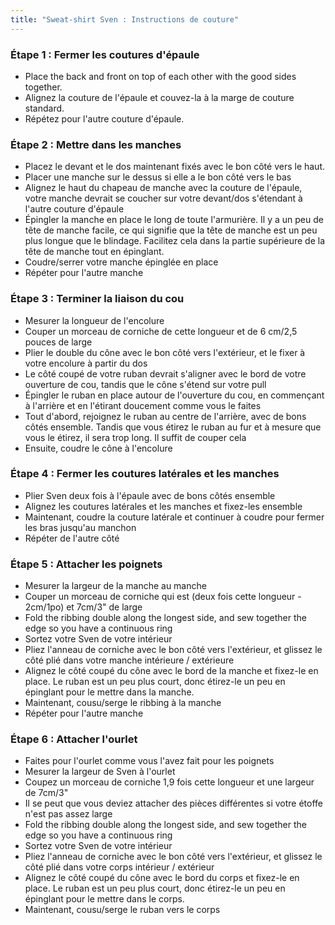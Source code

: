 ```yaml
---
title: "Sweat-shirt Sven : Instructions de couture"
---
```


### Étape 1 : Fermer les coutures d'épaule

- Place the back and front on top of each other with the good sides together.
- Alignez la couture de l'épaule et couvez-la à la marge de couture standard.
- Répétez pour l'autre couture d'épaule.

### Étape 2 : Mettre dans les manches

- Placez le devant et le dos maintenant fixés avec le bon côté vers le haut.
- Placer une manche sur le dessus si elle a le bon côté vers le bas
- Alignez le haut du chapeau de manche avec la couture de l'épaule, votre manche devrait se coucher sur votre devant/dos s'étendant à l'autre couture d'épaule
- Épingler la manche en place le long de toute l'armurière. Il y a un peu de tête de manche facile, ce qui signifie que la tête de manche est un peu plus longue que le blindage. Facilitez cela dans la partie supérieure de la tête de manche tout en épinglant.
- Coudre/serrer votre manche épinglée en place
- Répéter pour l'autre manche

### Étape 3 : Terminer la liaison du cou

- Mesurer la longueur de l'encolure
- Couper un morceau de corniche de cette longueur et de 6 cm/2,5 pouces de large
- Plier le double du cône avec le bon côté vers l'extérieur, et le fixer à votre encolure à partir du dos
- Le côté coupé de votre ruban devrait s'aligner avec le bord de votre ouverture de cou, tandis que le cône s'étend sur votre pull
- Épingler le ruban en place autour de l'ouverture du cou, en commençant à l'arrière et en l'étirant doucement comme vous le faites
- Tout d'abord, rejoignez le ruban au centre de l'arrière, avec de bons côtés ensemble. Tandis que vous étirez le ruban au fur et à mesure que vous le étirez, il sera trop long. Il suffit de couper cela
- Ensuite, coudre le cône à l'encolure

### Étape 4 : Fermer les coutures latérales et les manches

- Plier Sven deux fois à l'épaule avec de bons côtés ensemble
- Alignez les coutures latérales et les manches et fixez-les ensemble
- Maintenant, coudre la couture latérale et continuer à coudre pour fermer les bras jusqu'au manchon
- Répéter de l'autre côté

### Étape 5 : Attacher les poignets

- Mesurer la largeur de la manche au manche
- Couper un morceau de corniche qui est (deux fois cette longueur - 2cm/1po) et 7cm/3" de large
- Fold the ribbing double along the longest side, and sew together the edge so you have a continuous ring
- Sortez votre Sven de votre intérieur
- Pliez l'anneau de corniche avec le bon côté vers l'extérieur, et glissez le côté plié dans votre manche intérieure / extérieure
- Alignez le côté coupé du cône avec le bord de la manche et fixez-le en place. Le ruban est un peu plus court, donc étirez-le un peu en épinglant pour le mettre dans la manche.
- Maintenant, cousu/serge le ribbing à la manche
- Répéter pour l'autre manche

### Étape 6 : Attacher l'ourlet

- Faites pour l'ourlet comme vous l'avez fait pour les poignets
- Mesurer la largeur de Sven à l'ourlet
- Coupez un morceau de corniche 1,9 fois cette longueur et une largeur de 7cm/3"
- Il se peut que vous deviez attacher des pièces différentes si votre étoffe n'est pas assez large
- Fold the ribbing double along the longest side, and sew together the edge so you have a continuous ring
- Sortez votre Sven de votre intérieur
- Pliez l'anneau de corniche avec le bon côté vers l'extérieur, et glissez le côté plié dans votre corps intérieur / extérieur
- Alignez le côté coupé du cône avec le bord du corps et fixez-le en place. Le ruban est un peu plus court, donc étirez-le un peu en épinglant pour le mettre dans le corps.
- Maintenant, cousu/serge le ruban vers le corps
